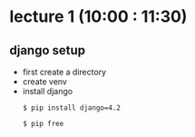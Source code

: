 # lecture 1 (10:00 : 11:30)

## django setup

+ first create a directory
+ create venv
+ install django
  ``` console
  $ pip install django=4.2    
  ```
  ``` console
  $ pip free
  ```